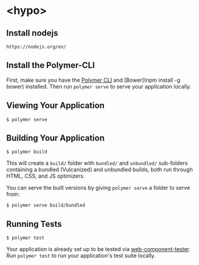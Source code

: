 # \<hypo\>


## Install nodejs

```
https://nodejs.org/en/
```

## Install the Polymer-CLI

First, make sure you have the [Polymer CLI](https://www.npmjs.com/package/polymer-cli) and [Bower](npm install -g bower) installed.
Then run `polymer serve` to serve your application locally.


## Viewing Your Application

```
$ polymer serve
```

## Building Your Application

```
$ polymer build
```

This will create a `build/` folder with `bundled/` and `unbundled/` sub-folders
containing a bundled (Vulcanized) and unbundled builds, both run through HTML,
CSS, and JS optimizers.

You can serve the built versions by giving `polymer serve` a folder to serve
from:

```
$ polymer serve build/bundled
```

## Running Tests

```
$ polymer test
```

Your application is already set up to be tested via [web-component-tester](https://github.com/Polymer/web-component-tester). Run `polymer test` to run your application's test suite locally.
